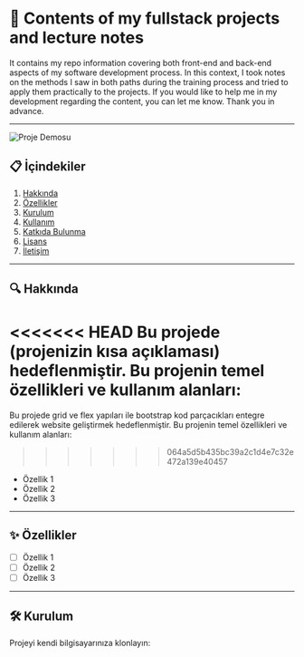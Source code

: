 # 📌 Contents of my fullstack projects and lecture notes

It contains my repo information covering both front-end and back-end aspects of my software development process. In this context, I took notes on the methods 
I saw in both paths during the training process and tried to apply them practically to the projects. If you would like to help me in my development regarding the content, you can let me know. Thank you in advance.

---
![Proje Demosu](images/fs.gif)

## 📋 İçindekiler

1. [Hakkında](#hakkında)
2. [Özellikler](#özellikler)
3. [Kurulum](#kurulum)
4. [Kullanım](#kullanım)
5. [Katkıda Bulunma](#katkıda-bulunma)
6. [Lisans](#lisans)
7. [İletişim](#iletişim)

---

## 🔍 Hakkında

<<<<<<< HEAD
Bu projede **(projenizin kısa açıklaması)** hedeflenmiştir. Bu projenin temel özellikleri ve kullanım alanları:
=======
Bu projede grid ve flex yapıları ile bootstrap kod parçacıkları entegre edilerek website geliştirmek hedeflenmiştir. Bu projenin temel özellikleri ve kullanım alanları:
>>>>>>> 064a5d5b435bc39a2c1d4e7c32e472a139e40457

- Özellik 1
- Özellik 2
- Özellik 3

---

## ✨ Özellikler

- [ ] Özellik 1
- [ ] Özellik 2
- [ ] Özellik 3

---

## 🛠️ Kurulum

Projeyi kendi bilgisayarınıza klonlayın:

```bash
